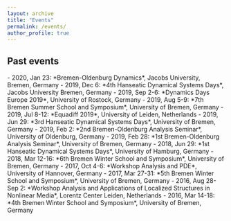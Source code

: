 ```yaml
---
layout: archive
title: "Events"
permalink: /events/
author_profile: true
---
```


<h2>Past events</h2>
- 2020, Jan 23: *Bremen-Oldenburg Dynamics*, Jacobs University, Bremen, Germany
- 2019, Dec 6: *4th Hanseatic Dynamical Systems Days*, Jacobs University Bremen, Germany
- 2019, Sep 2-6: *Dynamics Days Europe 2019*, University of Rostock, Germany
- 2019, Aug 5-9: *7th Bremen Summer School and Symposium*, University of Bremen, Germany
- 2019, Jul 8-12: *Equadiff 2019*, University of Leiden, Netherlands
- 2019, Jun 29: *3rd Hanseatic Dynamical Systems Days*, University of Bremen, Germany
- 2019, Feb 2: *2nd Bremen-Oldenburg Analysis Seminar*, University of Oldenburg, Germany
- 2019, Feb 28: *1st Bremen-Oldenburg Analysis Seminar*, University of Bremen, Germany
- 2018, Jun 29: *1st Hanseatic Dynamical Systems Days*, University of Hamburg, Germany
- 2018, Mar 12-16: *6th Bremen Winter School and Symposium*, University of Bremen, Germany
- 2017, Oct 4-6: *Workshop Analysis and PDE*, University of Hannover, Germany
- 2017, Mar 27-31: *5th Bremen Winter School and Symposium*, University of Bremen, Germany
- 2016, Aug 28-Sep 2: *Workshop Analysis and Applications of Localized Structures in Nonlinear Media*, Lorentz Center Leiden, Netherlands
- 2016, Mar 14-18: *4th Bremen Winter School and Symposium*, University of Bremen, Germany

